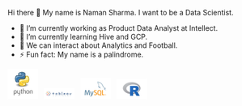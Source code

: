 Hi there 👋 My name is Naman Sharma. I want to be a Data Scientist.

- 🔭 I’m currently working as Product Data Analyst at Intellect.
- 🌱 I’m currently learning Hive and GCP.
- 💬 We can interact about Analytics and Football.
- ⚡ Fun fact: My name is a palindrome.

<div>
<img src="https://github.com/namanshar/namanshar/blob/5fc5e3e3a35f6d62fce4f3a843aa580d5d3e3ef9/images.jpg" width="60" alt="Python">
&nbsp;
<img src="https://github.com/namanshar/namanshar/blob/5fc5e3e3a35f6d62fce4f3a843aa580d5d3e3ef9/tableau-logo-tableau-software.jpg" width="60" alt="Tableau">
&nbsp;
<img src="https://github.com/namanshar/namanshar/blob/5fc5e3e3a35f6d62fce4f3a843aa580d5d3e3ef9/download.png" width="60" alt="MySQL">
&nbsp;
<img src="https://github.com/namanshar/namanshar/blob/5fc5e3e3a35f6d62fce4f3a843aa580d5d3e3ef9/R_(programming_language)-Logo.wine.png" width="60" alt="R">
<div>
